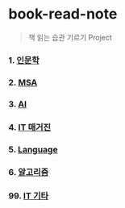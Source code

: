 # book-read-note
> 책 읽는 습관 기르기 Project


### 1. [인문학](https://github.com/jukyellow/book-read-note/tree/master/01_%EC%9D%B8%EB%AC%B8%ED%95%99)  
### 2. [MSA](https://github.com/jukyellow/book-read-note/tree/master/02_IT_MSA)  
### 3. [AI](https://github.com/jukyellow/book-read-note/tree/master/03_IT_AI)  
### 4. [IT 매거진](https://github.com/jukyellow/book-read-note/tree/master/04_IT_%EB%A7%A4%EA%B1%B0%EC%A7%84)  
### 5. [Language](https://github.com/jukyellow/book-read-note/tree/master/05_IT_%ED%94%84%EB%A1%9C%EA%B7%B8%EB%9E%98%EB%B0%8D)  
### 6. [알고리즘](https://github.com/jukyellow/book-read-note/tree/master/06_%EC%95%8C%EA%B3%A0%EB%A6%AC%EC%A6%98)  
### 99. [IT 기타](https://github.com/jukyellow/book-read-note/tree/master/07_IT_%EA%B8%B0%ED%83%80)  
